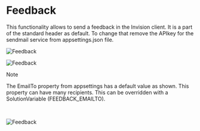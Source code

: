 
# Feedback


This functionality allows to send a feedback in the Invision client. It is a part of the standard header as default. To change that remove the APIkey for the sendmail service from appsettings.json file.

![Feedback](https://profitbasedocs.blob.core.windows.net/images/feedback2.png)



![Feedback](https://profitbasedocs.blob.core.windows.net/images/feedback1.png)

> [!NOTE]
> The EmailTo property from appsettings has a default value as shown. This property can have many recipients. This can be overridden with a SolutionVariable (FEEDBACK_EMAILTO).


<br/>

![Feedback](https://profitbasedocs.blob.core.windows.net/images/feedback3.png)
